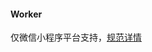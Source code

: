 #### Worker

仅微信小程序平台支持，[规范详情](https://developers.weixin.qq.com/miniprogram/dev/api/worker/wx.createWorker.html)